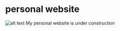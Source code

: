 # personal website
![alt text](https://github.com/meredithxu/personal_website/screenshoot.png "pic")
My personal website is under construction
